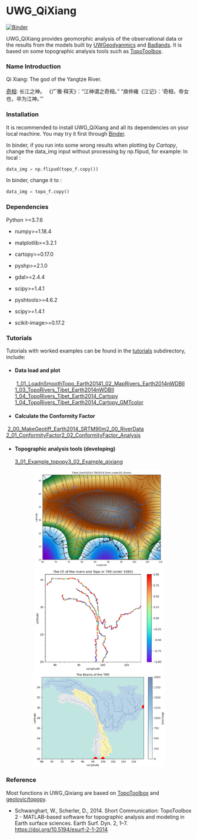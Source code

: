 UWG_QiXiang
=====

[![Binder](https://mybinder.org/badge_logo.svg)](https://mybinder.org/v2/gh/NengLu/UWG_QiXiang/master)

UWG_QiXiang provides geomorphic analysis of the observational data or the results from the models built by [UWGeodyanmics](https://github.com/underworldcode/UWGeodynamics) and [Badlands](https://github.com/badlands-model). It is based on some topographic analysis tools such as [TopoToolbox](https://topotoolbox.wordpress.com/).


### Name Introduction
Qi Xiang: The god of the Yangtze River.

[奇相](https://zh.wikipedia.org/wiki/%E6%B1%9F%E5%90%9B%E5%A4%A7%E7%A5%9E): 长江之神。 《广雅·释天》：“江神谓之奇相。” “庾仲雍《江记》：‘奇相，帝女也，卒为江神。’”


###  Installation
It is recommended to install UWG_QiXiang and all its dependencies on your local machine. You may try it first through [Binder](https://mybinder.org/v2/gh/NengLu/UWG_QiXiang/master).

In binder, if you run into some wrong results when plotting by *Cartopy*, change the data_img input without processing by np.flipud, for example:
In local :

``` python 
data_img = np.flipud(topo_f.copy()) 
```
In binder, change it to :
``` python 
data_img = topo_f.copy() 
```


### Dependencies
Python >=3.7.6 
  - numpy>=1.18.4

  - matplotlib>=3.2.1

  - cartopy>=0.17.0

  - pyshp>=2.1.0

  - gdal>=2.4.4

  - scipy>=1.4.1

  - pyshtools>=4.6.2

  - scipy>=1.4.1

  - scikit-image>=0.17.2


### Tutorials
Tutorials with worked examples can be found in the [tutorials](https://github.com/NengLu/UWG_QiXiang/tree/master/tutorials) subdirectory, include:

- #### Data load and plot
  ​       [1_01_LoadnSmoothTopo_Earth2014](https://github.com/NengLu/UWG_QiXiang/blob/master/tutorials/1_01_LoadnSmoothTopo_Earth2014.ipynb)
  ​       [1_02_MapRivers_Earth2014nWDBII](https://github.com/NengLu/UWG_QiXiang/blob/master/tutorials/1_02_MapRivers_Earth2014nWDBII.ipynb)
  ​       [1_03_TopoRivers_Tibet_Earth2014nWDBII](https://github.com/NengLu/UWG_QiXiang/blob/master/tutorials/1_03_TopoRivers_Tibet_Earth2014nWDBII.ipynb)
  ​       [1_04_TopoRivers_Tibet_Earth2014_Cartopy](https://github.com/NengLu/UWG_QiXiang/blob/master/tutorials/1_04_TopoRivers_Tibet_Earth2014_Cartopy.ipynb)
  ​       [1_04_TopoRivers_Tibet_Earth2014_Cartopy_GMTcolor](https://github.com/NengLu/UWG_QiXiang/blob/master/tutorials/1_04_TopoRivers_Tibet_Earth2014_Cartopy_GMTcolor.ipynb)

- #### Calculate the Conformity Factor
​       [2_00_MakeGeotiff_Earth2014_SRTM90m](https://github.com/NengLu/UWG_QiXiang/blob/master/tutorials/2_00_MakeGeotiff_Earth2014_SRTM90m.ipynb)
​       [2_00_RiverData](https://github.com/NengLu/UWG_QiXiang/blob/master/tutorials/2_00_RiverData.ipynb)
​       [2_01_ConformityFactor](https://github.com/NengLu/UWG_QiXiang/blob/master/tutorials/2_01_ConformityFactor.ipynb)
​       [2_02_ConformityFactor_Analysis](https://github.com/NengLu/UWG_QiXiang/blob/master/tutorials/2_02_ConformityFactor_Analysis.ipynb)

- #### Topographic analysis tools  (developing)
  ​       [3_01_Example_topopy](https://github.com/NengLu/UWG_QiXiang/blob/master/tutorials/3_01_Example_topopy.ipynb)
  ​       [3_02_Example_qixiang](https://github.com/NengLu/UWG_QiXiang/blob/master/tutorials/3_02_Example_qixiang_topopy.ipynb)

<center class="half">
    <img src="pic/Tibet_Earth2014.TBI2014.5min.order20_Rivers.png"  width="350"/><img src="pic/The CF of the rivers and Topo in TRR (order 1080).png" width="350"/><img src="pic/TRR_Basin.png"  width="360"/>
</center>

### Reference
Most functions in UWG_Qixiang are based on [TopoToolbox](https://topotoolbox.wordpress.com/) and [geolovic/topopy](https://github.com/geolovic/topopy).

- Schwanghart, W., Scherler, D., 2014. Short Communication: TopoToolbox 2 - MATLAB-based software for topographic analysis and modeling in Earth surface sciences. Earth Surf. Dyn. 2, 1–7. https://doi.org/10.5194/esurf-2-1-2014

